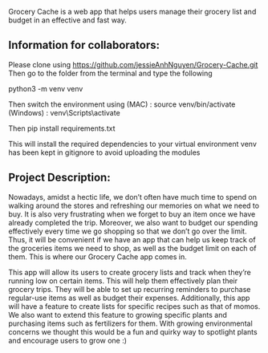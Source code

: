 Grocery Cache is a web app that helps users manage their grocery list and budget in an effective and fast way.


## Information for collaborators:
Please clone using https://github.com/jessieAnhNguyen/Grocery-Cache.git
Then go to the folder from the terminal and type the following

python3 -m venv venv

Then switch the environment using 
(MAC) : source venv/bin/activate 
(Windows) : venv\Scripts\activate

Then 
pip install requirements.txt

This will install the required dependencies to your virtual environment
venv has been kept in gitignore to avoid uploading the modules

## Project Description:

Nowadays, amidst a hectic life, we don’t often have much time to spend on walking around the stores and refreshing our memories on what we need to buy. It is also very frustrating when we forget to buy an item once we have already completed the trip. Moreover, we also want to budget our spending effectively every time we go shopping so that we don’t go over the limit. Thus, it will be convenient if we have an app that can help us keep track of the groceries items we need to shop, as well as the budget limit on each of them. This is where our Grocery Cache app comes in.

This app will allow its users to create grocery lists and track when they’re running low on certain items. This will help them effectively plan their grocery trips. They will be able to set up recurring reminders to purchase regular-use items as well as budget their expenses. Additionally, this app will have a feature to create lists for specific recipes such as that of momos. We also want to extend this feature to growing specific plants and purchasing items such as fertilizers for them. With growing environmental concerns we thought this would be a fun and quirky way to spotlight plants and encourage users to grow one :)
